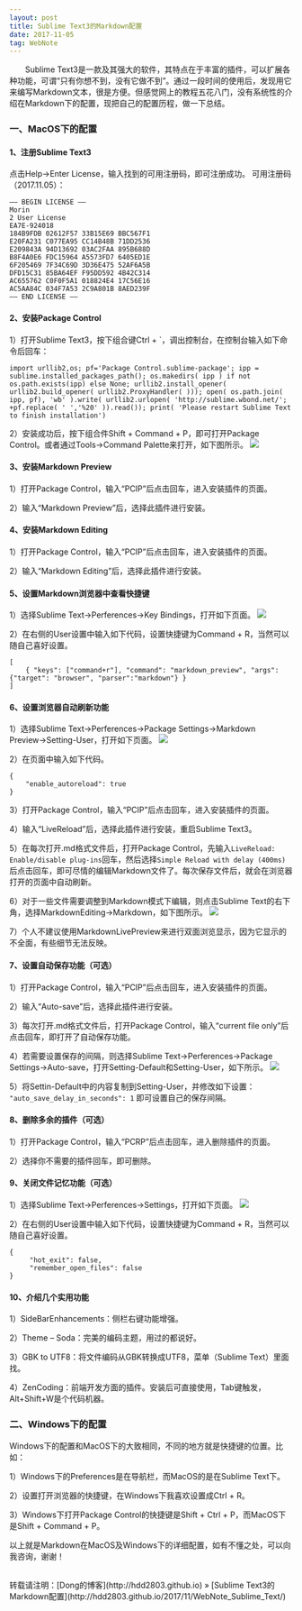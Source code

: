 ```yaml
---
layout: post
title: Sublime Text3的Markdown配置
date: 2017-11-05 
tag: WebNote
---
```


　　Sublime Text3是一款及其强大的软件，其特点在于丰富的插件，可以扩展各种功能，可谓“只有你想不到，没有它做不到”。通过一段时间的使用后，发现用它来编写Markdown文本，很是方便。但感觉网上的教程五花八门，没有系统性的介绍在Markdown下的配置，现把自己的配置历程，做一下总结。

### 一、MacOS下的配置

#### 1、注册Sublime Text3
点击Help→Enter License，输入找到的可用注册码，即可注册成功。
可用注册码（2017.11.05）：
```
—– BEGIN LICENSE —–
Morin
2 User License
EA7E-924018
184B9FDB 02612F57 33B15E69 BBC567F1
E20FA231 C077EA95 CC14B48B 71DD2536
E209843A 94D13692 03AC2FAA 895B688D
B8F4A0E6 FDC15964 A5573FD7 6405ED1E
6F205469 7F34C69D 3D36E475 52AF6A5B
DFD15C31 85BA64EF F95DD592 4B42C314
AC655762 C0F0F5A1 018824E4 17C56E16
AC5AA84C 034F7A53 2C9A801B 8AED239F
—— END LICENSE ——
```


#### 2、安装Package Control
1）打开Sublime Text3，按下组合键Ctrl + `，调出控制台，在控制台输入如下命令后回车：
```
import urllib2,os; pf='Package Control.sublime-package'; ipp = sublime.installed_packages_path(); os.makedirs( ipp ) if not os.path.exists(ipp) else None; urllib2.install_opener( urllib2.build_opener( urllib2.ProxyHandler( ))); open( os.path.join( ipp, pf), 'wb' ).write( urllib2.urlopen( 'http://sublime.wbond.net/'; +pf.replace( ' ','%20' )).read()); print( 'Please restart Sublime Text to finish installation')
```

2）安装成功后，按下组合件Shift + Command + P，即可打开Package Control。或者通过Tools→Command Palette来打开，如下图所示。
![](/images/posts/WebNote/SublimeText/1.png)


#### 3、安装Markdown Preview
1）打开Package Control，输入“PCIP”后点击回车，进入安装插件的页面。  

2）输入“Markdown Preview”后，选择此插件进行安装。


#### 4、安装Markdown Editing
1）打开Package Control，输入“PCIP”后点击回车，进入安装插件的页面。

2）输入“Markdown Editing”后，选择此插件进行安装。


#### 5、设置Markdown浏览器中查看快捷键
1）选择Sublime Text→Perferences→Key Bindings，打开如下页面。
![](/images/posts/WebNote/SublimeText/2.png)

2）在右侧的User设置中输入如下代码，设置快捷键为Command + R，当然可以随自己喜好设置。
```
[
    { "keys": ["command+r"], "command": "markdown_preview", "args": {"target": "browser", "parser":"markdown"} }
]
```


#### 6、设置浏览器自动刷新功能
1）选择Sublime Text→Perferences→Package Settings→Markdown Preview→Setting-User，打开如下页面。
![](/images/posts/WebNote/SublimeText/3.png)

2）在页面中输入如下代码。
```
{
    "enable_autoreload": true
}
```

3）打开Package Control，输入“PCIP”后点击回车，进入安装插件的页面。

4）输入“LiveReload”后，选择此插件进行安装，重启Sublime Text3。

5）在每次打开.md格式文件后，打开Package Control，先输入`LiveReload: Enable/disable plug-ins`回车，然后选择`Simple Reload with delay (400ms)`后点击回车，即可尽情的编辑Markdown文件了。每次保存文件后，就会在浏览器打开的页面中自动刷新。

6）对于一些文件需要调整到Markdown模式下编辑，则点击Sublime Text的右下角，选择MarkdownEditing→Markdown，如下图所示。
![](/images/posts/WebNote/SublimeText/4.png)

7）个人不建议使用MarkdownLivePreview来进行双面浏览显示，因为它显示的不全面，有些细节无法反映。


#### 7、设置自动保存功能（可选）
1）打开Package Control，输入“PCIP”后点击回车，进入安装插件的页面。

2）输入“Auto-save”后，选择此插件进行安装。

3）每次打开.md格式文件后，打开Package Control，输入“current file only”后点击回车，即打开了自动保存功能。

4）若需要设置保存的间隔，则选择Sublime Text→Perferences→Package Settings→Auto-save，打开Setting-Default和Setting-User，如下所示。
![](/images/posts/WebNote/SublimeText/5.png)

5）将Settin-Default中的内容复制到Setting-User，并修改如下设置：
`"auto_save_delay_in_seconds": 1`
即可设置自己的保存间隔。


#### 8、删除多余的插件（可选）
1）打开Package Control，输入“PCRP”后点击回车，进入删除插件的页面。

2）选择你不需要的插件回车，即可删除。


#### 9、关闭文件记忆功能（可选）
1）选择Sublime Text→Perferences→Settings，打开如下页面。
![](/images/posts/WebNote/SublimeText/6.png)

2）在右侧的User设置中输入如下代码，设置快捷键为Command + R，当然可以随自己喜好设置。
```
{
     "hot_exit": false,
     "remember_open_files": false
}
```


#### 10、介绍几个实用功能
1）SideBarEnhancements：侧栏右键功能增强。

2）Theme – Soda：完美的编码主题，用过的都说好。

3）GBK to UTF8：将文件编码从GBK转换成UTF8，菜单（Sublime Text）里面找。

4）ZenCoding：前端开发方面的插件。安装后可直接使用，Tab键触发，Alt+Shift+W是个代码机器。
  

### 二、Windows下的配置
Windows下的配置和MacOS下的大致相同，不同的地方就是快捷键的位置。比如：   

1）Windows下的Preferences是在导航栏，而MacOS的是在Sublime Text下。

2）设置打开浏览器的快捷键，在Windows下我喜欢设置成Ctrl + R。

3）Windows下打开Package Control的快捷键是Shift + Ctrl + P，而MacOS下是Shift + Command + P。

以上就是Markdown在MacOS及Windows下的详细配置，如有不懂之处，可以向我咨询，谢谢！

<br>
转载请注明：[Dong的博客](http://hdd2803.github.io) » [Sublime Text3的Markdown配置](http://hdd2803.github.io/2017/11/WebNote_Sublime_Text/)  



